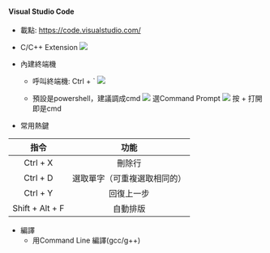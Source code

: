 #### Visual Studio Code
* 載點: https://code.visualstudio.com/

* C/C++ Extension
    ![](https://i.imgur.com/k2P2aL3.png)

* 內建終端機
    * 呼叫終端機: Ctrl + \` 
    ![](https://i.imgur.com/3uYeKMm.png)
    
    * 預設是powershell，建議調成cmd
    ![](https://i.imgur.com/DxnA6OR.png)
    選Command Prompt
    ![](https://i.imgur.com/D5dTMRE.png)
    按 + 打開即是cmd
    
* 常用熱鍵

|指令|功能|
|:--:|:--:|
|Ctrl + X|刪除行|
|Ctrl + D|選取單字（可重複選取相同的）|
|Ctrl + Y|回復上一步|
|Shift + Alt + F|自動排版|

* 編譯
    * 用Command Line 編譯(gcc/g++)